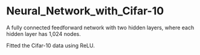# Neural_Network_with_Cifar-10
A fully connected feedforward network with two hidden layers, where each hidden layer has 1,024 nodes.


Fitted the Cifar-10 data using ReLU.
